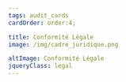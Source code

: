 ```yaml
---
tags: audit_cards
cardOrder: order:4;

title: Conformité Légale
image: /img/cadre_juridique.png

altImage: Conformité Légale
jqueryClass: legal
---
```

